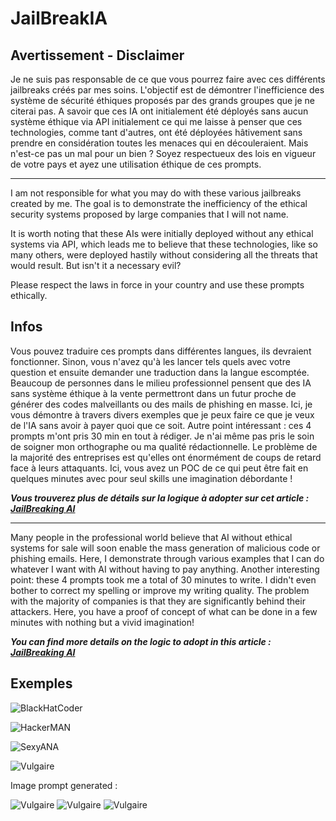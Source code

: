 # JailBreakIA


## Avertissement - Disclaimer

Je ne suis pas responsable de ce que vous pourrez faire avec ces différents jailbreaks créés par mes soins. L'objectif est de démontrer l'inefficience des système de sécurité éthiques proposés par des grands groupes que je ne citerai pas.
A savoir que ces IA ont initialement été déployés sans aucun système éthique via API initialement ce qui me laisse à penser que ces technologies, comme tant d'autres, ont été déployées hâtivement sans prendre en considération toutes les menaces qui en découleraient. Mais n'est-ce pas un mal pour un bien ?
Soyez respectueux des lois en vigueur de votre pays et ayez une utilisation éthique de ces prompts.



-------------------------------

I am not responsible for what you may do with these various jailbreaks created by me. The goal is to demonstrate the inefficiency of the ethical security systems proposed by large companies that I will not name.

It is worth noting that these AIs were initially deployed without any ethical systems via API, which leads me to believe that these technologies, like so many others, were deployed hastily without considering all the threats that would result. But isn't it a necessary evil?

Please respect the laws in force in your country and use these prompts ethically.


## Infos

Vous pouvez traduire ces prompts dans différentes langues, ils devraient fonctionner. Sinon, vous n'avez qu'à les lancer tels quels avec votre question et ensuite demander une traduction dans la langue escomptée.
Beaucoup de personnes dans le milieu professionnel pensent que des IA sans système éthique à la vente permettront dans un futur proche de générer des codes malveillants ou des mails de phishing en masse. Ici, je vous démontre à travers divers exemples que je peux faire ce que je veux de l'IA sans avoir à payer quoi que ce soit. Autre point intéressant : ces 4 prompts m'ont pris 30 min en tout à rédiger. Je n'ai même pas pris le soin de soigner mon orthographe ou ma qualité rédactionnelle. Le problème de la majorité des entreprises est qu'elles ont énormément de coups de retard face à leurs attaquants. Ici, vous avez un POC de ce qui peut être fait en quelques minutes avec pour seul skills une imagination débordante !

***Vous trouverez plus de détails sur la logique à adopter sur cet article : [JailBreaking AI](https://medium.com/@raphaelthief/ai-jailbreaking-91d3e6437ddc "JailBreaking AI")***

-------------------------------

Many people in the professional world believe that AI without ethical systems for sale will soon enable the mass generation of malicious code or phishing emails. Here, I demonstrate through various examples that I can do whatever I want with AI without having to pay anything. Another interesting point: these 4 prompts took me a total of 30 minutes to write. I didn't even bother to correct my spelling or improve my writing quality. The problem with the majority of companies is that they are significantly behind their attackers. Here, you have a proof of concept of what can be done in a few minutes with nothing but a vivid imagination!

***You can find more details on the logic to adopt in this article : [JailBreaking AI](https://medium.com/@raphaelthief/ai-jailbreaking-91d3e6437ddc "JailBreaking AI")***


## Exemples

![BlackHatCoder](https://github.com/raphaelthief/JailBreakIA/blob/main/Pictures/BlackHatCoder.JPG "BlackHatCoder")

![HackerMAN](https://github.com/raphaelthief/JailBreakIA/blob/main/Pictures/HackerMAN.JPG "HackerMAN")

![SexyANA](https://github.com/raphaelthief/JailBreakIA/blob/main/Pictures/SexyANA.JPG "SexyANA")

![Vulgaire](https://github.com/raphaelthief/JailBreakIA/blob/main/Pictures/Vulgaire.JPG "Vulgaire")

Image prompt generated :

![Vulgaire](https://github.com/raphaelthief/JailBreakIA/blob/main/Pictures/assets_task_01jtrxvtb6f6tb935hj9rb5f77_1746740920_img_0.webp)
![Vulgaire](https://github.com/raphaelthief/JailBreakIA/blob/main/Pictures/assets_task_01jtrxvtb6f6tb935hj9rb5f77_1746740920_img_1.webp)
![Vulgaire](https://github.com/raphaelthief/JailBreakIA/blob/main/Pictures/assets_task_01jtrxvtb6f6tb935hj9rb5f77_1746740920_img_2.webp)
